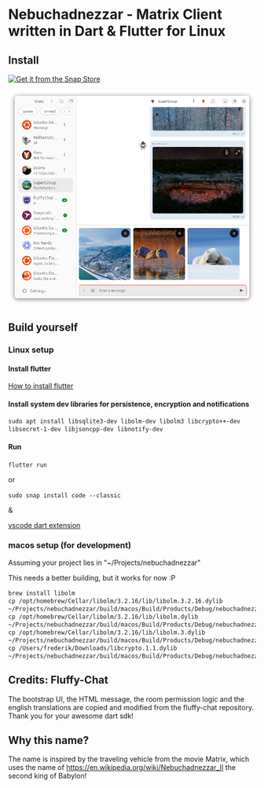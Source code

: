 # Nebuchadnezzar - Matrix Client written in Dart & Flutter for Linux

## Install

[![Get it from the Snap Store](https://snapcraft.io/en/dark/install.svg)](https://snapcraft.io/nebuchadnezzar)

![light](.github/images/light.png)

## Build yourself

### Linux setup

#### Install flutter

[How to install flutter](https://docs.flutter.dev/get-started/install)

#### Install system dev libraries for persistence, encryption and notifications

```
sudo apt install libsqlite3-dev libolm-dev libolm3 libcrypto++-dev libsecret-1-dev libjsoncpp-dev libnotify-dev
```

#### Run

`flutter run`

or

`sudo snap install code --classic`

&

[vscode dart extension](https://marketplace.visualstudio.com/items?itemName=Dart-Code.dart-code)


### macos setup (for development)

Assuming your project lies in "~/Projects/nebuchadnezzar"

This needs a better building, but it works for now :P

```
brew install libolm
cp /opt/homebrew/Cellar/libolm/3.2.16/lib/libolm.3.2.16.dylib ~/Projects/nebuchadnezzar/build/macos/Build/Products/Debug/nebuchadnezzar.app/Contents/Frameworks
cp /opt/homebrew/Cellar/libolm/3.2.16/lib/libolm.dylib ~/Projects/nebuchadnezzar/build/macos/Build/Products/Debug/nebuchadnezzar.app/Contents/Frameworks
cp /opt/homebrew/Cellar/libolm/3.2.16/lib/libolm.3.dylib ~/Projects/nebuchadnezzar/build/macos/Build/Products/Debug/nebuchadnezzar.app/Contents/Frameworks
cp /Users/frederik/Downloads/libcrypto.1.1.dylib ~/Projects/nebuchadnezzar/build/macos/Build/Products/Debug/nebuchadnezzar.app/Contents/Frameworks
```

## Credits: Fluffy-Chat

The bootstrap UI, the HTML message, the room permission logic and the english translations are copied and modified from the fluffy-chat repository.
Thank you for your awesome dart sdk!

## Why this name?

The name is inspired by the traveling vehicle from the movie Matrix, which uses the name of https://en.wikipedia.org/wiki/Nebuchadnezzar_II the second king of Babylon!
